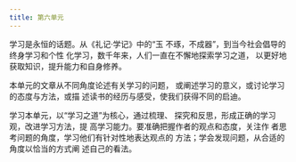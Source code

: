 ```yaml
---
title: 第六单元
---
```


学习是永恒的话题。从《礼记·学记》中的“玉
不琢，不成器”，到当今社会倡导的终身学习和个性
化学习，数千年来，人们一直在不懈地探索学习之道，
以更好地获取知识，提升能力和自身修养。

本单元的文章从不同角度论述有关学习的问题，
或阐述学习的意义，或讨论学习的态度与方法，或描
述读书的经历与感受，使我们获得不同的启迪。

学习本单元，以“学习之道”为核心，通过梳理、
探究和反思，形成正确的学习观，改进学习方法，提
高学习能力。要准确把握作者的观点和态度，关注作
者思考问题的角度，学习他们有针对性地表达观点的
方法；学会发现问题，从合适的角度以恰当的方式阐
述自己的看法。
